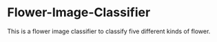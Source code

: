 # Flower-Image-Classifier
This is a flower image classifier to classify five different kinds of flower.
